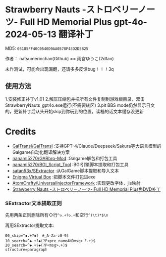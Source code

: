 # Strawberry Nauts -ストロベリーノーツ- Full HD Memorial Plus gpt-4o-2024-05-13 翻译补丁

MD5: `05185FF40C0540D9AA0578F43D2D5825`

作者： natsumerinchan(Github) == 雨宮ゆうこ(2dfan)

未作测试，可能会出现漏翻，还请多多反馈bug！！！3q

## 使用方法
1.安装修正补丁v1.01
2.解压压缩包并把所有文件复制到游戏根目录，双击StrawberryNauts_gpt4o.exe运行(不需要转区)
3.pit BBS mode仍然显示日文的，更新补丁后从头开始skip到你玩到的位置，读档的话文本缓存没更新

# Credits

- [GalTransl/GalTransl](https://github.com/GalTransl/GalTransl.git) :支持GPT-4/Claude/Deepseek/Sakura等大语言模型的Galgame自动化翻译解决方案
- [nanami5270/GARbro-Mod](https://github.com/nanami5270/GARbro-Mod.git) :Galgame解包和打包工具
- [nanami5270/BGI_Script_Tool](https://github.com/nanami5270/BGI_Script_Tool.git) :BGI引擎脚本提取和打包工具
- [satan53x/SExtractor](https://github.com/satan53x/SExtractor.git) :从GalGame脚本提取和导入文本
- [Enigma Virtual Box](https://enigmaprotector.com/assets/files/enigmavb.exe) :把脚本文件打包进exe
- [AtomCrafty/UniversalInjectorFramework](https://github.com/AtomCrafty/UniversalInjectorFramework.git) :实现更改字体，jis映射
- [Strawberry Nauts -ストロベリーノーツ- Full HD Memorial Plus免DVD补丁](https://2dfan.com/downloads/28970)

### SExtractor文本提取正则

先用两条正则删除所有◇行`^◇.+?◇.+`和空行`^(\t)*$\n`

再用SExtractor提取文本:
```
00_skip=^◆.+?◆[　#_A-Za-z0-9]
10_search=^◆.+?◆(?P<pre_nameANDmsg>「.+)$
20_search=^◆.+?◆(?P<msg>.+)$
structure=paragraph
```